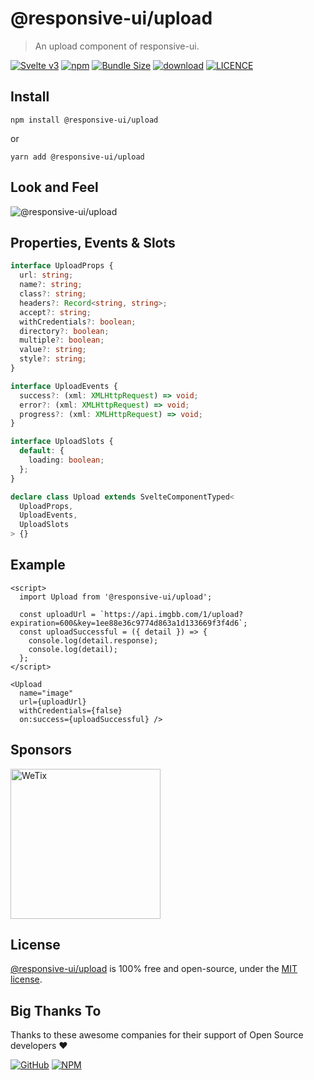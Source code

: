 # @responsive-ui/upload

> An upload component of responsive-ui.

<p>

[![Svelte v3](https://img.shields.io/badge/svelte-v3-orange.svg)](https://svelte.dev)
[![npm](https://img.shields.io/npm/v/@responsive-ui/upload.svg)](https://www.npmjs.com/package/@responsive-ui/upload)
[![Bundle Size](https://badgen.net/bundlephobia/minzip/%40responsive-ui%2Fupload)](https://bundlephobia.com/result?p=@responsive-ui/upload)
[![download](https://img.shields.io/npm/dw/@responsive-ui/upload.svg)](https://www.npmjs.com/package/@responsive-ui/upload)
[![LICENCE](https://img.shields.io/github/license/wetix/responsive-ui)](https://github.com/wetix/responsive-ui/blob/main/LICENSE)

</p>

## Install

```console
npm install @responsive-ui/upload
```

or

```console
yarn add @responsive-ui/upload
```

## Look and Feel

<img src="https://user-images.githubusercontent.com/28108597/104028650-f2fd5400-5203-11eb-9e0d-168e502afcbc.png"
alt="@responsive-ui/upload" />

## Properties, Events & Slots

```ts
interface UploadProps {
  url: string;
  name?: string;
  class?: string;
  headers?: Record<string, string>;
  accept?: string;
  withCredentials?: boolean;
  directory?: boolean;
  multiple?: boolean;
  value?: string;
  style?: string;
}

interface UploadEvents {
  success?: (xml: XMLHttpRequest) => void;
  error?: (xml: XMLHttpRequest) => void;
  progress?: (xml: XMLHttpRequest) => void;
}

interface UploadSlots {
  default: {
    loading: boolean;
  };
}

declare class Upload extends SvelteComponentTyped<
  UploadProps,
  UploadEvents,
  UploadSlots
> {}
```

## Example

```svelte
<script>
  import Upload from '@responsive-ui/upload';

  const uploadUrl = `https://api.imgbb.com/1/upload?expiration=600&key=1ee88e36c9774d863a1d133669f3f4d6`;
  const uploadSuccessful = ({ detail }) => {
    console.log(detail.response);
    console.log(detail);
  };
</script>

<Upload
  name="image"
  url={uploadUrl}
  withCredentials={false}
  on:success={uploadSuccessful} />
```

## Sponsors

<img src="https://asset.wetix.my/images/logo/wetix.png" alt="WeTix" width="240px">

## License

[@responsive-ui/upload](https://github.com/wetix/responsive-ui/tree/main/components/upload) is 100% free and open-source, under the [MIT license](https://github.com/wetix/responsive-ui/blob/main/LICENSE).

## Big Thanks To

Thanks to these awesome companies for their support of Open Source developers ❤

[![GitHub](https://jstools.dev/img/badges/github.svg)](https://github.com/open-source)
[![NPM](https://jstools.dev/img/badges/npm.svg)](https://www.npmjs.com/)
